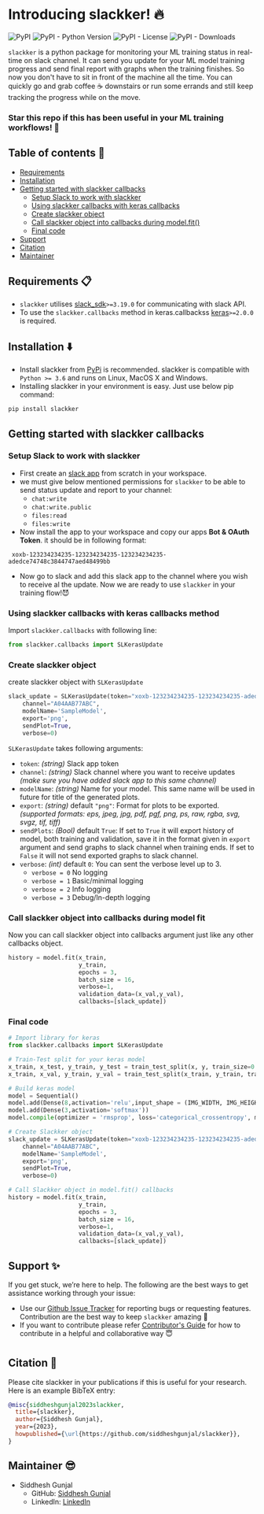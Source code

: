 # Introducing slackker! :fire:

![PyPI](https://img.shields.io/pypi/v/slackker?color=teal&label=pip) ![PyPI - Python Version](https://img.shields.io/pypi/pyversions/slackker?color=orange) ![PyPI - License](https://img.shields.io/pypi/l/slackker?color=gr) ![PyPI - Downloads](https://img.shields.io/pypi/dm/slackker?color=blue)


`slackker` is a python package for monitoring your ML training status in real-time on slack channel. It can send you update for your ML model training progress and send final report with graphs when the training finishes. So now you don't have to sit in front of the machine all the time. You can quickly go and grab coffee :coffee: downstairs or run some errands and still keep tracking the progress while on the move.


### Star this repo if this has been useful in your ML training workflows! :star2:


## Table of contents :notebook:

* [Requirements](#requirements-clipboard)
* [Installation](#installation-arrow_down)
* [Getting started with slackker callbacks](#getting-started-with-slackker-callbacks)
  * [Setup Slack to work with slackker](#setup-slack-to-work-with-slackker)
  * [Using slackker callbacks with keras callbacks](#using-slackker-callbacks-with-keras-callbacks-method)
  * [Create slackker object](#create-slackker-object)
  * [Call slackker object into callbacks during model.fit()](#call-slackker-object-into-callbacks-during-model-fit)
  * [Final code](#final-code)
* [Support](#support-sparkles)
* [Citation](#citation-page_facing_up)
* [Maintainer](#maintainer-sunglasses)


## Requirements :clipboard:

* `slackker` utilises [slack_sdk][slack-sdk]`>=3.19.0` for communicating with slack API.
* To use the `slackker.callbacks` method in keras.callbackss [keras][keras]`>=2.0.0` is required.


## Installation :arrow_down:
* Install slackker from [PyPi][py-pi] is recommended. slackker is compatible with `Python >= 3.6` and runs on Linux, MacOS X and Windows. 
* Installing slackker in your environment is easy. Just use below pip command:

```bash
pip install slackker
```

## Getting started with slackker callbacks
### Setup Slack to work with slackker
* First create an [slack app][slack-app] from scratch in your workspace.
* we must give below mentioned permissions for `slackker` to be able to send status update and report to your channel:
  * `chat:write`
  * `chat:write.public`
  * `files:read`
  * `files:write`
* Now install the app to your workspace and copy our apps **Bot & OAuth Token**. it should be in following format:
```
 xoxb-123234234235-123234234235-123234234235-adedce74748c3844747aed48499bb
 ```
 * Now go to slack and add this slack app to the channel where you wish to receive al the update. Now we are ready to use `slackker` in your training flow!:smiling_imp:

### Using slackker callbacks with keras callbacks method
Import `slackker.callbacks` with following line:
```python
from slackker.callbacks import SLKerasUpdate
```
### Create slackker object
create slackker object with `SLKerasUpdate`
```python
slack_update = SLKerasUpdate(token="xoxb-123234234235-123234234235-adedce74748c3844747aed48499bb",
    channel="A04AAB77ABC",
    modelName='SampleModel',
    export='png',
    sendPlot=True,
    verbose=0)
```
`SLKerasUpdate` takes following arguments:
* `token`: *(string)* Slack app token
* `channel`: *(string)* Slack channel where you want to receive updates *(make sure you have added slack app to this same channel)*
* `modelName`: *(string)* Name for your model. This same name will be used in future for title of the generated plots.
* `export`: *(string)* default `"png"`: Format for plots to be exported. *(supported formats: eps, jpeg, jpg, pdf, pgf, png, ps, raw, rgba, svg, svgz, tif, tiff)*
* `sendPlots`: *(Bool)* default `True`: If set to `True` it will export history of model, both training and validation, save it in the format given in `export` argument and send graphs to slack channel when training ends. If set to `False` it will not send exported graphs to slack channel. 
* `verbose`: *(int)* default `0`: You can sent the verbose level up to 3.
  * `verbose = 0` No logging
  * `verbose = 1` Basic/minimal logging
  * `verbose = 2` Info logging
  * `verbose = 3` Debug/In-depth logging

### Call slackker object into callbacks during model fit

Now you can call slackker object into callbacks argument just like any other callbacks object.
```python
history = model.fit(x_train, 
                    y_train,
                    epochs = 3,
                    batch_size = 16,
                    verbose=1,
                    validation_data=(x_val,y_val),
                    callbacks=[slack_update])
```

### Final code
```python
# Import library for keras
from slackker.callbacks import SLKerasUpdate

# Train-Test split for your keras model
x_train, x_test, y_train, y_test = train_test_split(x, y, train_size=0.8)
x_train, x_val, y_train, y_val = train_test_split(x_train, y_train, train_size=0.8)

# Build keras model
model = Sequential()
model.add(Dense(8,activation='relu',input_shape = (IMG_WIDTH, IMG_HEIGHT, DEPTH)))
model.add(Dense(3,activation='softmax'))
model.compile(optimizer = 'rmsprop', loss='categorical_crossentropy', metrics=['accuracy'])

# Create Slackker object
slack_update = SLKerasUpdate(token="xoxb-123234234235-123234234235-adedce74748c3844747aed48499bb",
    channel="A04AAB77ABC",
    modelName='SampleModel',
    export='png',
    sendPlot=True,
    verbose=0)

# Call Slackker object in model.fit() callbacks
history = model.fit(x_train, 
                    y_train,
                    epochs = 3,
                    batch_size = 16,
                    verbose=1,
                    validation_data=(x_val,y_val),
                    callbacks=[slack_update])
```

##  Support :sparkles:
If you get stuck, we’re here to help. The following are the best ways to get assistance working through your issue:

* Use our [Github Issue Tracker][gh-issues] for reporting bugs or requesting features.
Contribution are the best way to keep `slackker` amazing :muscle:
* If you want to contribute please refer [Contributor's Guide][gh-contrib] for how to contribute in a helpful and collaborative way :innocent:

#

## Citation :page_facing_up:
Please cite slackker in your publications if this is useful for your research. Here is an example BibTeX entry:
```BibTeX
@misc{siddheshgunjal2023slackker,
  title={slackker},
  author={Siddhesh Gunjal},
  year={2023},
  howpublished={\url{https://github.com/siddheshgunjal/slackker}},
}
```

## Maintainer :sunglasses:
* Siddhesh Gunjal
  * GitHub: [Siddhesh Gunjal](https://github.com/siddheshgunjal)
  * LinkedIn: [LinkedIn](https://linkedin.com/in/siddheshgunjal)


<!-- Markdown link -->
[slack-sdk]: https://github.com/slackapi/python-slack-sdk
[matplot-lib]: https://github.com/matplotlib/matplotlib
[keras]: https://github.com/keras-team/keras
[py-pi]: https://pypi.org/
[slack-app]: https://api.slack.com/apps
[gh-issues]: https://github.com/siddheshgunjal/slackker/issues
[gh-contrib]: https://github.com/siddheshgunjal/slackker/blob/main/CONTRIB.md

